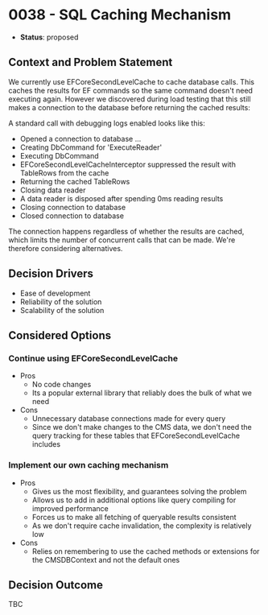 # 0038 - SQL Caching Mechanism

* **Status**: proposed

## Context and Problem Statement

We currently use EFCoreSecondLevelCache to cache database calls.
This caches the results for EF commands so the same command doesn't need executing again.
However we discovered during load testing that this still makes a connection to the database before returning the cached results:

A standard call with debugging logs enabled looks like this:
- Opened a connection to database ...
- Creating DbCommand for 'ExecuteReader'
- Executing DbCommand
- EFCoreSecondLevelCacheInterceptor suppressed the result with TableRows from the cache
- Returning the cached TableRows
- Closing data reader
- A data reader is disposed after spending 0ms reading results
- Closing connection to database
- Closed connection to database

The connection happens regardless of whether the results are cached, which limits the number of concurrent calls that can be made. We're therefore considering alternatives.

## Decision Drivers

- Ease of development
- Reliability of the solution
- Scalability of the solution

## Considered Options

### Continue using EFCoreSecondLevelCache

- Pros
    - No code changes
    - Its a popular external library that reliably does the bulk of what we need
- Cons
    - Unnecessary database connections made for every query
    - Since we don't make changes to the CMS data, we don't need the query tracking for these tables that EFCoreSecondLevelCache includes

### Implement our own caching mechanism

- Pros
    - Gives us the most flexibility, and guarantees solving the problem
    - Allows us to add in additional options like query compiling for improved performance
    - Forces us to make all fetching of queryable results consistent
    - As we don't require cache invalidation, the complexity is relatively low
- Cons
    - Relies on remembering to use the cached methods or extensions for the CMSDBContext and not the default ones

## Decision Outcome

TBC
